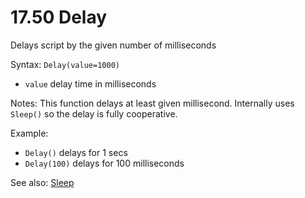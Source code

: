 # 17.50 Delay

Delays script by the given number of milliseconds

Syntax: `Delay(value=1000)`

* `value` delay time in milliseconds 

Notes: This function delays at least given millisecond. Internally uses `Sleep()` so the delay is fully cooperative.

Example:

* `Delay()` delays for 1 secs 
* `Delay(100)` delays for 100 milliseconds 

See also: [Sleep](/17-api-native-functions/1749-sleep.md)

